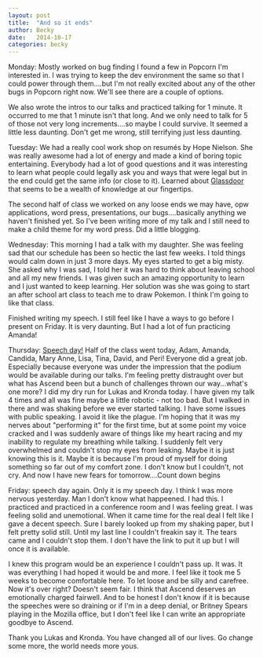 ```yaml
---
layout: post
title:  "And so it ends"
author: Becky
date:   2014-10-17
categories: becky
---
```


Monday: Mostly worked on bug finding I found a few in Popcorn I'm interested in. I was trying to keep the dev environment the same so that I could power through them....but I'm not really excited about any of the other bugs in Popcorn right now. We'll see there are a couple of options.

We also wrote the intros to our talks and practiced talking for 1 minute. It occurred to me that 1 minute isn't that long. And we only need to talk for 5 of those not very long increments....so maybe I could survive. It seemed a little less daunting. Don't get me wrong, still terrifying just less daunting.

Tuesday: We had a really cool work shop on resumés by Hope Nielson. She was really awesome had a lot of energy and made a kind of boring topic entertaining. Everybody had a lot of good questions and it was interesting to learn what people could legally ask you and ways that were legal but in the end could get the same info (or close to it). Learned about [Glassdoor](glassdoor.com) that seems to be a wealth of knowledge at our fingertips.

The second half of class we worked on any loose ends we may have, opw applications, word press, presentations, our bugs....basically anything we haven't finished yet. So I've been writing more of my talk and I still need to make a child theme for my word press. Did a little blogging.

Wednesday: This morning I had a talk with my daughter. She was feeling sad that our schedule has been so hectic the last few weeks. I told things would calm down in just 3 more days. My eyes started to get a big misty. She asked why I was sad, I told her it was hard to think about leaving school and all my new friends. I was given such an amazing opportunity to learn and I just wanted to keep learning. Her solution was she was going to start an after school art class to teach me to draw Pokemon. I think I'm going to like that class.

Finished writing my speech. I still feel like I have a ways to go before I present on Friday. It is very daunting. But I had a lot of fun practicing Amanda!

Thursday: [Speech day!](https://air.mozilla.org/channels/ascend/) Half of the class went today, Adam, Amanda, Candida, Mary Anne, Lisa, Tina, David, and Peri! Everyone did a great job. Especially because everyone was under the impression that the podium would be available during our talks. I'm feeling pretty distraught over but what has Ascend been but a bunch of challenges thrown our way...what's one more? I did my dry run for Lukas and Kronda today. I have given my talk 4 times and all was fine maybe a little robotic - not too bad. But I walked in there and was shaking before we ever started talking. I have some issues with public speaking. I avoid it like the plague. I'm hoping that it was my nerves about "performing it" for the first time, but at some point my voice cracked and I was suddenly aware of things like my heart racing and my inability to regulate my breathing while talking. I suddenly felt very overwhelmed and couldn't stop my eyes from leaking. Maybe it is just knowing this is it. Maybe it is because I'm proud of myself for doing something so far out of my comfort zone. I don't know but I couldn't, not cry. And now I have new fears for tomorrow....Count down begins

Friday: speech day again.  Only it is my speech day. I think I was more nervous yesterday. Man I don't know what happeened. I had this. I practiced and practiced in a conference room and I was feeling great. I was feeling solid and unemotional. When it came time for the real deal I felt like I gave a decent speech. Sure I barely looked up from my shaking paper, but I felt pretty solid still. Until my last line I couldn't freakin say it. The tears came and I couldn't stop them. I don't have the link to put it up but I will once it is available.

I knew this program would be an experience I couldn't pass up. It was. It was everything I had hoped it would be and more. I feel like it took me 5 weeks to become comfortable here. To let loose and be silly and carefree. Now it's over right? Doesn't seem fair.  I think that Ascend deserves an emotionally charged fairwell. And to be honest I don't know if it is because the speeches were so draining or if I'm in a deep denial, or Britney Spears playing in the Mozilla office, but I don't feel like I can write an appropriate goodbye to Ascend.

Thank you Lukas and Kronda. You have changed all of our lives. Go change some more, the world needs more yous.




